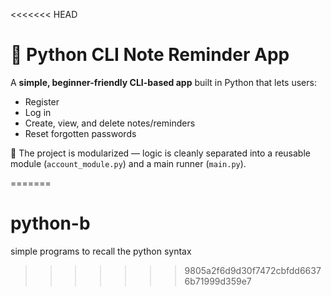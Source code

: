 <<<<<<< HEAD
# 📝 Python CLI Note Reminder App

A **simple, beginner-friendly CLI-based app** built in Python that lets users:
- Register
- Log in
- Create, view, and delete notes/reminders
- Reset forgotten passwords

🧠 The project is modularized — logic is cleanly separated into a reusable module (`account_module.py`) and a main runner (`main.py`).

=======
# python-b
simple programs to recall the python syntax
>>>>>>> 9805a2f6d9d30f7472cbfdd66376b71999d359e7
